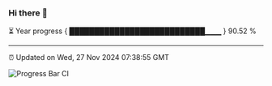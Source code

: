 ### Hi there 👋

⏳ Year progress { ███████████████████████████▁▁▁ } 90.52 %

---

⏰ Updated on Wed, 27 Nov 2024 07:38:55 GMT

![Progress Bar CI](https://github.com/IshwaranRudhara/GIT-ACTION/workflows/Progress%20Bar%20CI/badge.svg)
